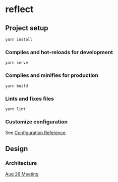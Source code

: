 # reflect

## Project setup
```
yarn install
```

### Compiles and hot-reloads for development
```
yarn serve
```

### Compiles and minifies for production
```
yarn build
```

### Lints and fixes files
```
yarn lint
```

### Customize configuration
See [Configuration Reference](https://cli.vuejs.org/config/).


## Design

### Architecture

[Aug 26 Meeting](https://docs.google.com/drawings/d/139_7THBJj4lQghysGYiCfxOJI_fuF2qcN31Ix5JH_kk/edit)
